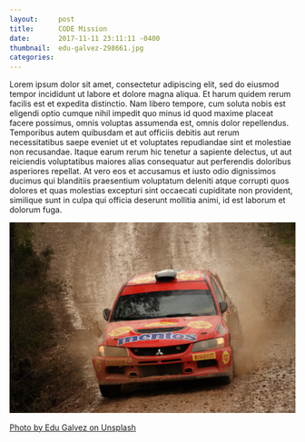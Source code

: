 ```yaml
---
layout:     post
title:      CODE Mission
date:       2017-11-11 23:11:11 -0400
thumbnail:  edu-galvez-298661.jpg
categories:
---
```


Lorem ipsum dolor sit amet, consectetur adipiscing elit, sed do eiusmod tempor incididunt ut labore et dolore magna aliqua. Et harum quidem rerum facilis est et expedita distinctio. Nam libero tempore, cum soluta nobis est eligendi optio cumque nihil impedit quo minus id quod maxime placeat facere possimus, omnis voluptas assumenda est, omnis dolor repellendus. Temporibus autem quibusdam et aut officiis debitis aut rerum necessitatibus saepe eveniet ut et voluptates repudiandae sint et molestiae non recusandae. Itaque earum rerum hic tenetur a sapiente delectus, ut aut reiciendis voluptatibus maiores alias consequatur aut perferendis doloribus asperiores repellat. At vero eos et accusamus et iusto odio dignissimos ducimus qui blanditiis praesentium voluptatum deleniti atque corrupti quos dolores et quas molestias excepturi sint occaecati cupiditate non provident, similique sunt in culpa qui officia deserunt mollitia animi, id est laborum et dolorum fuga. 

<img src="/images/blog/edu-galvez-298661.jpg">

<a href="https://unsplash.com/@derallye?utm_medium=referral&amp;utm_campaign=photographer-credit&amp;utm_content=creditBadge" target="_blank" rel="noopener noreferrer">Photo by Edu Galvez on Unsplash</a>
